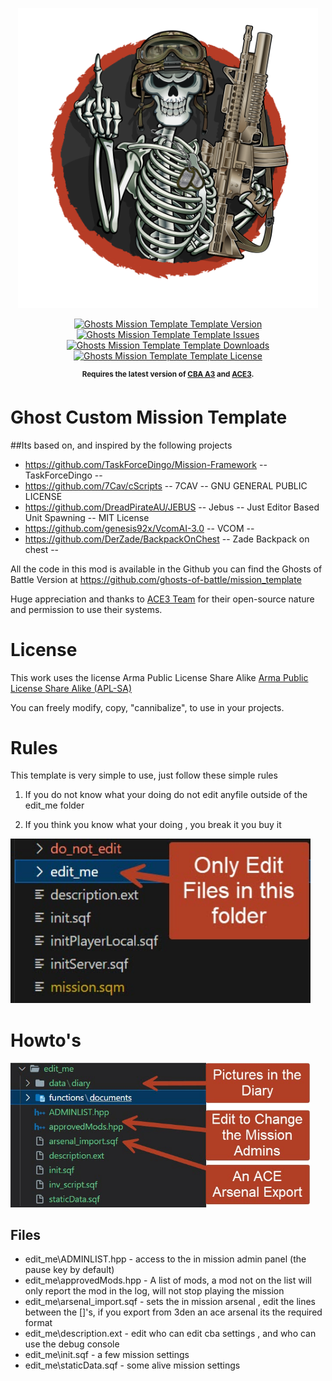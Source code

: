 <p align="center">
    <img src="newlogo.png" width="480">
</p>

<p align="center">
    <a href="https://github.com/ghosts-of-battle/mission_template/releases/latest">
        <img src="https://img.shields.io/badge/Version-0.1.0-blue.svg?style=flat-square" alt="Ghosts Mission Template Template Version">
    </a>
    <a href="https://github.com/ghosts-of-battle/mission_template/issues">
        <img src="https://img.shields.io/github/issues-raw/YonVclaw/Mod_Template.svg?style=flat-square&label=Issues" alt="Ghosts Mission Template Template Issues">
    </a>
    <a href="https://github.com/ghosts-of-battle/mission_template/releases">
        <img src="https://img.shields.io/github/downloads/YonVclaw/Mod_Template/total.svg?style=flat-square&label=Downloads" alt="Ghosts Mission Template Template Downloads">
    </a>
    <a href="https://github.com/ghosts-of-battle/mission_template/blob/master/LICENSE">
        <img src="https://img.shields.io/badge/License-APL SA-blue" alt="Ghosts Mission Template Template License">
    </a>
</p>

<p align="center">
    <sup><strong>Requires the latest version of <a href="https://github.com/CBATeam/CBA_A3/releases">CBA A3</a> and <a href="https://github.com/acemod/ACE3/releases">ACE3</a>.<br/></strong></sup>
</p>

# Ghost Custom Mission Template

##Its based on, and inspired by the following projects

- https://github.com/TaskForceDingo/Mission-Framework  -- TaskForceDingo -- 
- https://github.com/7Cav/cScripts -- 7CAV --   GNU GENERAL PUBLIC LICENSE
- https://github.com/DreadPirateAU/JEBUS -- Jebus -- Just Editor Based Unit Spawning -- MIT License
- https://github.com/genesis92x/VcomAI-3.0 -- VCOM -- 
- https://github.com/DerZade/BackpackOnChest -- Zade Backpack on chest --

All the code in this mod is available in the Github
you can find the Ghosts of Battle Version at https://github.com/ghosts-of-battle/mission_template

Huge appreciation and thanks to [ACE3 Team](http://ace3mod.com/team.html) for their open-source nature and permission to use their systems.

# License
This work uses the license Arma Public License Share Alike [Arma Public License Share Alike (APL-SA)](https://www.bohemia.net/community/licenses/arma-public-license-share-alike)

You can freely modify, copy, "cannibalize", to use in your projects.

# Rules
This template is very simple to use, just follow these simple rules
1. If you do not know what your doing do not edit anyfile outside of the edit_me folder

2. If you think you know what your doing , you break it you buy it

<img src="delete_me\folders.jpg" width="480">

# Howto's
<img src="delete_me\files.jpg" width="480">

## Files
- edit_me\ADMINLIST.hpp - access to the in mission admin panel (the pause key by default)
- edit_me\approvedMods.hpp - A list of mods, a mod not on the list will only report the mod in the log, will not stop playing the mission
- edit_me\arsenal_import.sqf - sets the in mission arsenal , edit the lines between the []'s, if you export from 3den an ace arsenal its the required format 
- edit_me\description.ext - edit who can edit cba settings , and who can use the debug console 
- edit_me\init.sqf - a few mission settings 
- edit_me\staticData.sqf - some alive mission settings



